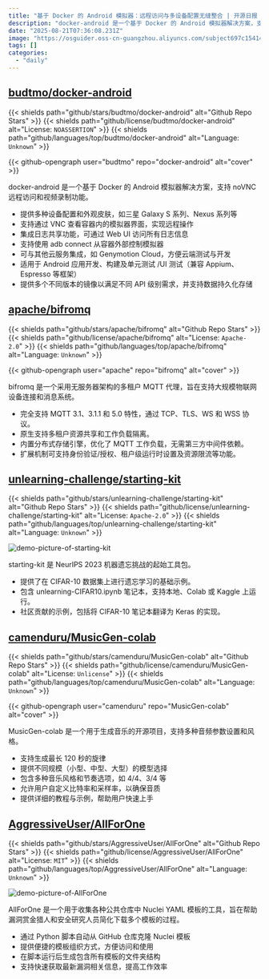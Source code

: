 ```yaml
---
title: "基于 Docker 的 Android 模拟器：远程访问与多设备配置无缝整合 | 开源日报 No.703"
description: "docker-android 是一个基于 Docker 的 Android 模拟器解决方案，支持远程访问、视频录制、日志共享和多种设备配置，适用于 Android 应用开发和测试，兼容多种测试框架，且可与云服务集成，提供多版本镜像和数据持久化存储。"
date: "2025-08-21T07:36:08.231Z"
image: "https://osguider.oss-cn-guangzhou.aliyuncs.com/subject697c15414601f97389d6f2375e5f56fd.png"
tags: []
categories:
  - "daily"
---
```


## [budtmo/docker-android](https://github.com/budtmo/docker-android)

{{< shields path="github/stars/budtmo/docker-android" alt="Github Repo Stars" >}} {{< shields path="github/license/budtmo/docker-android" alt="License: `NOASSERTION`" >}} {{< shields path="github/languages/top/budtmo/docker-android" alt="Language: `Unknown`" >}}

{{< github-opengraph user="budtmo" repo="docker-android" alt="cover" >}}

docker-android 是一个基于 Docker 的 Android 模拟器解决方案，支持 noVNC 远程访问和视频录制功能。

- 提供多种设备配置和外观皮肤，如三星 Galaxy S 系列、Nexus 系列等
- 支持通过 VNC 查看容器内的模拟器界面，实现远程操作
- 集成日志共享功能，可通过 Web UI 访问所有日志信息
- 支持使用 adb connect 从容器外部控制模拟器
- 可与其他云服务集成，如 Genymotion Cloud，方便云端测试与开发
- 适用于 Android 应用开发、构建及单元测试 /UI 测试（兼容 Appium、Espresso 等框架）
- 提供多个不同版本的镜像以满足不同 API 级别需求，并支持数据持久化存储
  
## [apache/bifromq](https://github.com/apache/bifromq)

{{< shields path="github/stars/apache/bifromq" alt="Github Repo Stars" >}} {{< shields path="github/license/apache/bifromq" alt="License: `Apache-2.0`" >}} {{< shields path="github/languages/top/apache/bifromq" alt="Language: `Unknown`" >}}

{{< github-opengraph user="apache" repo="bifromq" alt="cover" >}}

bifromq 是一个采用无服务器架构的多租户 MQTT 代理，旨在支持大规模物联网设备连接和消息系统。

- 完全支持 MQTT 3.1、3.1.1 和 5.0 特性，通过 TCP、TLS、WS 和 WSS 协议。
- 原生支持多租户资源共享和工作负载隔离。
- 内置分布式存储引擎，优化了 MQTT 工作负载，无需第三方中间件依赖。
- 扩展机制可支持身份验证/授权、租户级运行时设置及资源限流等功能。
  
## [unlearning-challenge/starting-kit](https://github.com/unlearning-challenge/starting-kit)

{{< shields path="github/stars/unlearning-challenge/starting-kit" alt="Github Repo Stars" >}} {{< shields path="github/license/unlearning-challenge/starting-kit" alt="License: `Apache-2.0`" >}} {{< shields path="github/languages/top/unlearning-challenge/starting-kit" alt="Language: `Unknown`" >}}

![demo-picture-of-starting-kit](https://static.osguider.com/subject/github/unlearning-challenge/starting-kit/68d018ae714a3992ac8ff471bf6c6586.png)

starting-kit 是 NeurIPS 2023 机器遗忘挑战的起始工具包。

- 提供了在 CIFAR-10 数据集上进行遗忘学习的基础示例。
- 包含 unlearning-CIFAR10.ipynb 笔记本，支持本地、Colab 或 Kaggle 上运行。
- 社区贡献的示例，包括将 CIFAR-10 笔记本翻译为 Keras 的实现。
  
## [camenduru/MusicGen-colab](https://github.com/camenduru/MusicGen-colab)

{{< shields path="github/stars/camenduru/MusicGen-colab" alt="Github Repo Stars" >}} {{< shields path="github/license/camenduru/MusicGen-colab" alt="License: `Unlicense`" >}} {{< shields path="github/languages/top/camenduru/MusicGen-colab" alt="Language: `Unknown`" >}}

{{< github-opengraph user="camenduru" repo="MusicGen-colab" alt="cover" >}}

MusicGen-colab 是一个用于生成音乐的开源项目，支持多种音频参数设置和风格。

- 支持生成最长 120 秒的旋律
- 提供不同规模（小型、中型、大型）的模型选择
- 包含多种音乐风格和节奏选项，如 4/4、3/4 等
- 允许用户自定义比特率和采样率，以确保音质
- 提供详细的教程与示例，帮助用户快速上手
  
## [AggressiveUser/AllForOne](https://github.com/AggressiveUser/AllForOne)

{{< shields path="github/stars/AggressiveUser/AllForOne" alt="Github Repo Stars" >}} {{< shields path="github/license/AggressiveUser/AllForOne" alt="License: `MIT`" >}} {{< shields path="github/languages/top/AggressiveUser/AllForOne" alt="Language: `Unknown`" >}}

![demo-picture-of-AllForOne](https://static.osguider.com/subject/github/AggressiveUser/AllForOne/b1c471a58f69d4c9dd7a6b3651619192.png)

AllForOne 是一个用于收集各种公共仓库中 Nuclei YAML 模板的工具，旨在帮助漏洞赏金猎人和安全研究人员简化下载多个模板的过程。

- 通过 Python 脚本自动从 GitHub 仓库克隆 Nuclei 模板
- 提供便捷的模板组织方式，方便访问和使用
- 在脚本运行后生成包含所有模板的文件夹结构
- 支持快速获取最新漏洞相关信息，提高工作效率
  
